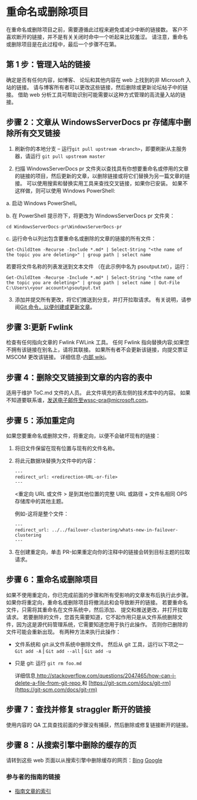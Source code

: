 # <a name="rename-or-delete-an-article"></a>重命名或删除项目

在重命名或删除项目之前，需要遵循此过程来避免或减少中断的链接数。 客户不喜欢断开的链接，并不是有关关闭时命中一个听起来比较羞涩。 请注意，重命名或删除项目是在此过程中，最后一个步骤不在第。


## <a name="step-1-manage-inbound-links"></a>第 1 步：管理入站的链接

确定是否有任何内容，如博客、 论坛和其他内容在 web 上找到的非 Microsoft 入站的链接。 请与博客所有者可以更改这些链接，然后删除或更新论坛帖子中的链接。 借助 web 分析工具可帮助识别可能需要以这种方式管理的高流量入站的链接。

## <a name="step-2-remove-all-crosslinks-to-the-article-from-the-windowsserverdocs-pr-repository"></a>步骤 2：文章从 WindowsServerDocs pr 存储库中删除所有交叉链接

1. 刷新你的本地分支 – 运行`git pull upstream <branch>`，即要刷新从主服务器，请运行 `git pull upstream master`

2.  扫描 WindowsServerDocs pr 文件夹以查找具有你想要重命名或停用的文章的链接的项目，然后更新的文章，以删除链接或将它们替换为另一篇文章的链接。 可以使用搜索和替换实用工具来查找交叉链接，如果你已安装。 如果不这样做，则可以使用 Windows PowerShell:

 a. 启动 Windows PowerShell。

 b. 在 PowerShell 提示符下，将更改为 WindowsServerDocs pr 文件夹：

 `cd WindowsServerDocs-pr\WindowsServerDocs-pr`

 c. 运行命令以列出包含要重命名或删除的文章的链接的所有文件：

 `Get-ChildItem -Recurse -Include *.md* | Select-String "<the name of the topic you are deleting>" | group path | select name`

  若要将文件名称的列表发送到文本文件 （在此示例中名为 psoutput.txt），运行：

  `Get-ChildItem -Recurse -Include *.md* | Select-String "<the name of the topic you are deleting>" | group path | select name | Out-File C:\Users\<your account>\psoutput.txt`

3. 添加并提交所有更改，将它们推送到分支，并打开拉取请求。 有关说明，请参阅[Git 命令，以便创建或更新文章](git-steps-create-update-content.md)。

## <a name="step-3-update-fwlinks"></a>步骤 3:更新 Fwlink

检查有任何指向文章的 Fwlink FWLink 工具。 任何 Fwlink 指向替换内容;如果您不拥有该链接在别名上，请将其联接。 如果所有者不会更新该链接，向提交票证 MSCOM 更改该链接。 详细信息-[内部 wiki](http://sharepoint/sites/azurecontentguidance/wiki/Pages/Manage%20inbound%20links%20to%20retired%20topics.aspx)。

## <a name="step-4-remove-crosslinks-to-the-article-from-table-of-contents"></a>步骤 4：删除交叉链接到文章的内容的表中

适用于维护 ToC.md 文件的人员。 此文件填充的表左侧的技术库中的内容。 如果不知道要联系谁，发送电子邮件至wssc-pra@microsoft.com。

## <a name="step-5-add-redirects"></a>步骤 5：添加重定向
如果您要重命名或删除文件，将重定向，以便不会破坏现有的链接：

1. 将旧文件保留在现有位置与现有的文件名称。
2. 将此元数据块替换为文件中的内容：
   ```
   ---
   redirect_url: <redirection-URL-or-file>
   ---
   ```
   \<重定向 URL 或文件 > 是到其他位置的完整 URL 或路径 + 文件名相同 OPS 存储库中的其他主题。

   例如-这将是整个文件：

   ```
   ---
   redirect_url: ../../failover-clustering/whats-new-in-failover-clustering
   ---
   ```

3. 在创建重定向，单击 PR-如果重定向你的注释中的链接会转到目标主题的拉取请求。

## <a name="step-6-rename-or-delete-the-article"></a>步骤 6：重命名或删除项目

如果不使用重定向，你已完成前面的步骤和所有受影响的文章发布后执行此步骤。 如果你将重定向，重命名或删除项目将撤消此和会导致断开的链接。 若要重命名文件，只需将其重命名在文件系统中，然后添加、 提交和推送更改，并打开拉取请求。
若要删除的文件，您首先需要知道，它不起作用只是从文件系统删除文件，因为这是源代码管理系统，它需要知道您用于执行此操作。 否则你已删除的文件可能会重新出现。
有两种方法来执行此操作：

- 文件系统和 git:从文件系统中删除文件。 然后从 git 工具，运行以下项之一  ```Git add -A``` | ```Git add --all``` | ```Git add -u```
- 只是 git: 运行 ```git rm foo.md```

    详细信息[ http://stackoverflow.com/questions/2047465/how-can-i-delete-a-file-from-git-repo ](http://stackoverflow.com/questions/2047465/how-can-i-delete-a-file-from-git-repo)和 [https://git-scm.com/docs/git-rm](https://git-scm.com/docs/git-rm) 

## <a name="step-7-find-and-fix-straggler-broken-links"></a>步骤 7：查找并修复 straggler 断开的链接

使用内容的 QA 工具查找前面的步骤没有捕获，然后删除或修复链接断开的链接。

## <a name="step-8-remove-cached-pages-from-search-engines"></a>步骤 8：从搜索引擎中删除的缓存的页

请转到这些 web 页面以从搜索引擎中删除缓存的网页：[Bing](https://www.bing.com/webmaster/tools/content-removal?rflid=1)
[Google](https://www.google.com/webmasters/tools/removals?pli=1)


### <a name="contributors-guide-links"></a>参与者的指南的链接

- [指南文章的索引](./contributor-guide-index.md)

